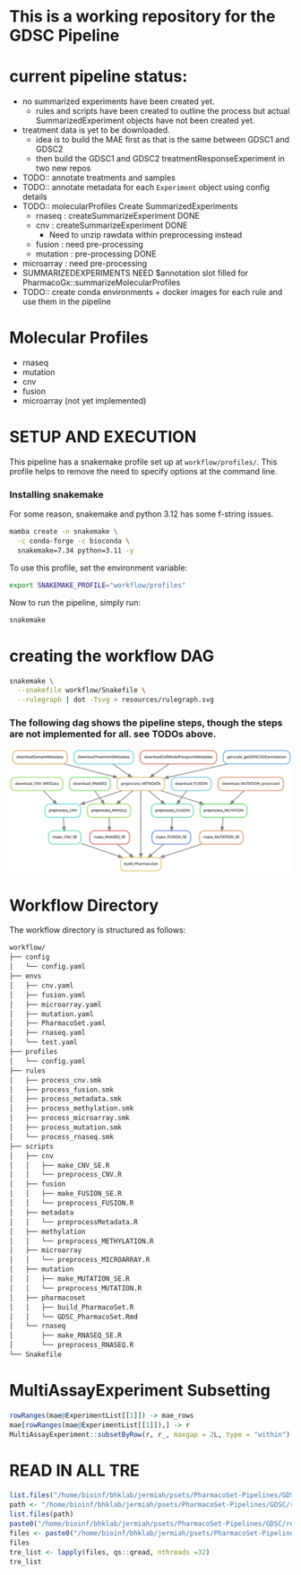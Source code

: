 # This is a working repository for the GDSC Pipeline


# current pipeline status:
- no summarized experiments have been created yet.
  - rules and scripts have been created to outline the process but actual SummarizedExperiment objects have not been created yet.
- treatment data is yet to be downloaded.
  - idea is to build the MAE first as that is the same between GDSC1 and GDSC2
  - then build the GDSC1 and GDSC2 treatmentResponseExperiment in two new repos
- TODO:: annotate treatments and samples
- TODO:: annotate metadata for each `Experiment` object using config details
- TODO:: molecularProfiles Create SummarizedExperiments
  - rnaseq : createSummarizeExperiment DONE
  - cnv : createSummarizeExperiment DONE
      - Need to unzip rawdata within preprocessing instead
  - fusion : need pre-processing
  - mutation : pre-processing DONE
 - microarray : need pre-processing
 - SUMMARIZEDEXPERIMENTS NEED $annotation slot filled for PharmacoGx::summarizeMolecularProfiles
- TODO:: create conda environments + docker images for each rule and use them in the pipeline
  
# Molecular Profiles

- rnaseq 
- mutation
- cnv
- fusion 
- microarray (not yet implemented)

# SETUP AND EXECUTION

This pipeline has a snakemake profile set up at `workflow/profiles/`. 
This profile helps to remove the need to specify options at the command line.

### Installing snakemake 
For some reason, snakemake and python 3.12 has some f-string issues. 
``` bash
mamba create -n snakemake \
  -c conda-forge -c bioconda \
  snakemake=7.34 python=3.11 -y
```

To use this profile, set the environment variable:
``` bash
export SNAKEMAKE_PROFILE="workflow/profiles"
```
Now to run the pipeline, simply run:

``` bash
snakemake
```

# creating the workflow DAG

``` bash
snakemake \
  --snakefile workflow/Snakefile \
  --rulegraph | dot -Tsvg > resources/rulegraph.svg
```
### The following dag shows the pipeline steps, though the steps are not implemented for all. see TODOs above.
![pipeline status](resources/rulegraph.svg)

# Workflow Directory
The workflow directory is structured as follows:

``` bash
workflow/
├── config
│   └── config.yaml
├── envs
│   ├── cnv.yaml
│   ├── fusion.yaml
│   ├── microarray.yaml
│   ├── mutation.yaml
│   ├── PharmacoSet.yaml
│   ├── rnaseq.yaml
│   └── test.yaml
├── profiles
│   └── config.yaml
├── rules
│   ├── process_cnv.smk
│   ├── process_fusion.smk
│   ├── process_metadata.smk
│   ├── process_methylation.smk
│   ├── process_microarray.smk
│   ├── process_mutation.smk
│   └── process_rnaseq.smk
├── scripts
│   ├── cnv
│   │   ├── make_CNV_SE.R
│   │   └── preprocess_CNV.R
│   ├── fusion
│   │   ├── make_FUSION_SE.R
│   │   └── preprocess_FUSION.R
│   ├── metadata
│   │   └── preprocessMetadata.R
│   ├── methylation
│   │   └── preprocess_METHYLATION.R
│   ├── microarray
│   │   └── preprocess_MICROARRAY.R
│   ├── mutation
│   │   ├── make_MUTATION_SE.R
│   │   └── preprocess_MUTATION.R
│   ├── pharmacoset
│   │   ├── build_PharmacoSet.R
│   │   └── GDSC_PharmacoSet.Rmd
│   └── rnaseq
│       ├── make_RNASEQ_SE.R
│       └── preprocess_RNASEQ.R
└── Snakefile
```


# MultiAssayExperiment Subsetting
``` R
rowRanges(mae@ExperimentList[[1]]) -> mae_rows
mae[rowRanges(mae@ExperimentList[[1]]),] -> r
MultiAssayExperiment::subsetByRow(r, r_, maxgap = 2L, type = "within")

```


# READ IN ALL TRE
``` R
list.files("/home/bioinf/bhklab/jermiah/psets/PharmacoSet-Pipelines/GDSC/results/data/treatmentResponse")
path <- "/home/bioinf/bhklab/jermiah/psets/PharmacoSet-Pipelines/GDSC/results/data/treatmentResponse"
list.files(path)
paste0("/home/bioinf/bhklab/jermiah/psets/PharmacoSet-Pipelines/GDSC/results/data/treatmentResponse/",list.files(path))
files <- paste0("/home/bioinf/bhklab/jermiah/psets/PharmacoSet-Pipelines/GDSC/results/data/treatmentResponse/",list.files(path))
files
tre_list <- lapply(files, qs::qread, nthreads =32)
tre_list

```